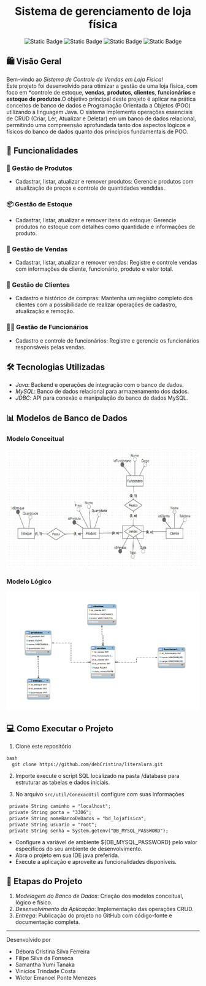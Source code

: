 <h1 align="center">Sistema de gerenciamento de loja física</h1>
<p align="center">
<img alt="Static Badge" src="https://img.shields.io/badge/Java-17-green">
<img alt="Static Badge" src="https://img.shields.io/badge/MySQL-8.0-blue">
<img alt="Static Badge" src="https://img.shields.io/badge/JDBC-8-blue">
<img alt="Static Badge" src="https://img.shields.io/badge/Status-Conclu%C3%ADdo-green">
</p>

## 🛍 Visão Geral

Bem-vindo ao *Sistema de Controle de Vendas em Loja Física*!  
Este projeto foi desenvolvido para otimizar a gestão de uma loja física, com foco em *controle de estoque, **vendas**, **produtos**, **clientes**, **funcionários** e **estoque de produtos**.O objetivo principal deste projeto é aplicar na prática conceitos de banco de dados e Programação Orientada a Objetos (POO) utilizando a linguagem Java. O sistema implementa operações essenciais de CRUD (Criar, Ler, Atualizar e Deletar) em um banco de dados relacional, permitindo uma compreensão aprofundada tanto dos aspectos lógicos e físicos do banco de dados quanto dos princípios fundamentais de POO.

## 🚀 Funcionalidades

### 🧾 Gestão de Produtos
- Cadastrar, listar, atualizar e remover produtos: Gerencie produtos com atualização de preços e controle de quantidades vendidas.
  
### 📦 Gestão de Estoque
- Cadastrar, listar, atualizar e remover itens do estoque: Gerencie produtos no estoque com detalhes como quantidade e informações de produto.

### 🛒 Gestão de Vendas
- Cadastrar, listar, atualizar e remover vendas: Registre e controle vendas com informações de cliente, funcionário, produto e valor total.


### 👥 Gestão de Clientes
- Cadastro e histórico de compras:  Mantenha um registro completo dos clientes com a possibilidade de realizar operações de cadastro, atualização e remoção.

### 👨‍💼 Gestão de Funcionários
- Cadastro e controle de funcionários:  Registre e gerencie os funcionários responsáveis pelas vendas.

## 🛠 Tecnologias Utilizadas
- *Java*: Backend e operações de integração com o banco de dados.
- *MySQL*: Banco de dados relacional para armazenamento dos dados.
- *JDBC*: API para conexão e manipulação do banco de dados MySQL.


## 📊 Modelos de Banco de Dados
### Modelo Conceitual
<img src="src/database/ModeloConceitual.png" alt="Modelo Conceitual" width="600" height="310">

### Modelo Lógico
<img src="src/database/ModeloLogico.png" alt="Modelo Conceitual" width="600" height="310">


## 💻 Como Executar o Projeto
1. Clone este repositório
   
 ```
bash
   git clone https://github.com/debCristina/literalura.git
```
2. Importe execute o script SQL localizado na pasta /database para estruturar as tabelas e dados iniciais.
   
3.  No arquivo `src/util/ConexaoUtil` configure com suas informações

   ```
    private String caminho = "localhost";
    private String porta = "3306";
    private String nomeBancoDeDados = "bd_lojafisica";
    private String usuario = "root";
    private String senha = System.getenv("DB_MYSQL_PASSWORD");

   ```
   
- Configure a variável de ambiente ${DB_MYSQL_PASSWORD} pelo valor específicos do seu ambiente de desenvolvimento.
- Abra o projeto em sua IDE java preferida.
- Execute a aplicação e aproveite as funcionalidades disponíveis.


## 📅 Etapas do Projeto

1. *Modelagem do Banco de Dados*: Criação dos modelos conceitual, lógico e físico.
2. *Desenvolvimento da Aplicação*: Implementação das operações CRUD.
3. *Entrega*: Publicação do projeto no GitHub com código-fonte e documentação completa.

---

Desenvolvido por 
- Débora Cristina Silva Ferreira
- Filipe Silva da Fonseca
- Samantha Yumi Tanaka
- Vinicios Trindade Costa
- Wictor Emanoel Ponte Menezes


